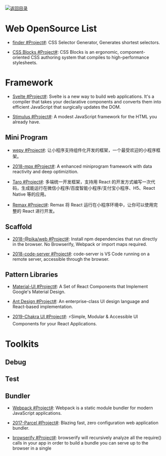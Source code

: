 [![返回目录](https://user-images.githubusercontent.com/5803001/38079637-ff0abcf0-3371-11e8-9b76-ad651620afc7.jpg)](https://github.com/wx-chevalier/Awesome-Lists)

# Web OpenSource List

- [finder #Project#](https://github.com/antonmedv/finder): CSS Selector Generator, Generates shortest selectors.

- [CSS Blocks #Project#](https://github.com/linkedin/css-blocks): CSS Blocks is an ergonomic, component-oriented CSS authoring system that compiles to high-performance stylesheets.

# Framework

- [Svelte #Project#](https://github.com/sveltejs/svelte): Svelte is a new way to build web applications. It's a compiler that takes your declarative components and converts them into efficient JavaScript that surgically updates the DOM.

- [Stimulus #Project#](https://github.com/stimulusjs/stimulus): A modest JavaScript framework for the HTML you already have.

## Mini Program

- [wepy #Project#](https://tencent.github.io/wepy/): 让小程序支持组件化开发的框架，一个最受欢迎的小程序框架。

- [2018-mpx #Project#](https://github.com/didi/mpx): A enhanced miniprogram framework with data reactivity and deep optimizition.

- [Taro #Project#](https://github.com/NervJS/taro): 多端统一开发框架，支持用 React 的开发方式编写一次代码，生成能运行在微信小程序/百度智能小程序/支付宝小程序、H5、React Native 等的应用。

- [Remax #Project#](https://github.com/remaxjs/remax): Remax 将 React 运行在小程序环境中，让你可以使用完整的 React 进行开发。

## Scaffold

- [2018-@pika/web #Project#](https://github.com/pikapkg/web): Install npm dependencies that run directly in the browser. No Browserify, Webpack or import maps required.

- [2018-code-server #Project#](https://github.com/codercom/code-server): code-server is VS Code running on a remote server, accessible through the browser.

## Pattern Libraries

- [Material-UI #Project#](http://www.material-ui.com/#/): A Set of React Components that Implement Google's Material Design.

* [Ant Design #Project#](https://www.hugedomains.com/domain_profile.cfm?d=ant-design&e=com): An enterprise-class UI design language and React-based implementation.

- [2019-Chakra UI #Project#](https://github.com/chakra-ui/chakra-ui): ⚡️Simple, Modular & Accessible UI Components for your React Applications.

# Toolkits

## Debug

## Test

## Bundler

- [Webpack #Project#](https://webpack.js.org/): Webpack is a static module bundler for modern JavaScript applications.

* [2017-Parcel #Project#](https://github.com/parcel-bundler/parcel): Blazing fast, zero configuration web application bundler.

* [browserify #Project#](https://github.com/browserify/browserify): browserify will recursively analyze all the require() calls in your app in order to build a bundle you can serve up to the browser in a single <script> tag.

* [2017-Backpack #Project#](https://github.com/jaredpalmer/backpack): Backpack is minimalistic build system for Node.js. Inspired by Facebook's create-react-app, Zeit's Next.js, and Remy's Nodemon, Backpack lets you create modern Node.js apps and services with zero configuration.

* [2017-Microbundle #Project#](https://github.com/developit/microbundle): A zero-configuration bundler for tiny modules, powered by Rollup.

* [FuseBox #Project](https://github.com/fuse-box/fuse-box): FuseBox is a bundler/module loader that combines the power of webpack, JSPM and SystemJS.

## IDE

- [Rekit](https://github.com/supnate/rekit): IDE and toolkit for building scalable web applications with React, Redux and React-router

# DOM

- [Pressure.js #Project#](https://pressurejs.com/): Pressure is a JavaScript library for handling Force Touch, 3D Touch, and Pointer Pressure on the web.

## Virtual DOM

- [Snabbdom #Project#](https://github.com/snabbdom/snabbdom): A virtual DOM library with focus on simplicity, modularity, powerful features and performance.

* [asm-dom #Project#](https://github.com/mbasso/asm-dom): A minimal WebAssembly virtual DOM to build C++ SPA (Single page applications)

## Web Worker

- [Workly #Project#](https://github.com/pshihn/workly): A really simple way to move a stand-alone function/class to a worker thread.

* [workerize #Project#](https://github.com/developit/workerize): Moves a module into a Web Worker, automatically reflecting exported functions as asynchronous proxies.

* [workerize-loader #Project#](https://github.com/developit/workerize-loader): Automatically move a module into a Web Worker (Webpack loader).

* [greenlet #Project#](https://github.com/developit/greenlet): Move an async function into its own thread, a simplified single-function version of workerize.

* [2017-Comlink #Project#](https://github.com/GoogleChromeLabs/comlink): Comlink’s goal is to make WebWorkers enjoyable. Comlink removes the mental barrier of thinking about postMessage and hides the fact that you are working with workers.

## Network

- [2014-axios #Project#](https://github.com/axios/axios): Promise based HTTP client for the browser and node.js.

- [2014-request #Project](https://github.com/request/request): Request is designed to be the simplest way possible to make http calls. It supports HTTPS and follows redirects by default.

## Storage

- [2013-localForage #Project#](https://github.com/localForage/localForage): Offline storage, improved. Wraps IndexedDB, WebSQL, or localStorage using a simple but powerful API.

### Cookie

- [cookies.js #Project#](https://github.com/franciscop/cookies.js): Tastier cookies, local, session, and db storage in a tiny package. Includes subscribe() events for changes.

### DB

- [2013-Pouchdb #Project#](https://github.com/pouchdb/pouchdb): PouchDB was created to help web developers build applications that work as well offline as they do online.

* [2014-Lovefield #Project#](https://google.github.io/lovefield/): Relational Database With Schema

* [LokiJS #Project#](https://github.com/techfort/LokiJS): LokiJS is a document oriented database written in javascript, Its purpose is to store javascript objects as documents in a nosql fashion and retrieve them with a similar mechanism.

- [2017-Lowdb #Project#](https://github.com/typicode/lowdb): Small JSON database for Node, Electron and the browser. Powered by Lodash.

* [2017-RxDB #Project#](https://github.com/pubkey/rxdb): The reactive, serverless, client-side, offline-first database for your next javascript-application.

* [2017-Dexie.js #Project#](https://github.com/dfahlander/Dexie.js): Dexie.js is a wrapper library for indexedDB - the standard database in the browser.

* [2018-turtleDB #Project#](https://github.com/turtle-DB/turtleDB): turtleDB is a JavaScript framework and in-browser database for developers to build offline-first, collaborative web applications. It provides a developer-friendly API to access an in-browser database built on top of IndexedDB.

## Media | 媒介资源

- [2015-annyang #Project#](https://github.com/TalAter/annyang): A tiny javascript SpeechRecognition library that lets your users control your site with voice commands.

- [2015-SpeechKITT](https://github.com/TalAter/SpeechKITT): A flexible GUI for Speech Recognition

# Tuning | 性能调优

## Benchmark

- [LagRadar #Project#](https://github.com/mobz/lag-radar): Add this to any javascript application and you can see when the app drops below 60fps as the radar sweep changes colour and gets janky.

- [Lighthouse #Project#](https://github.com/GoogleChrome/lighthouse): Lighthouse analyzes web apps and web pages, collecting modern performance metrics and insights on developer best practices.

- [stats.js #Project#](https://github.com/mrdoob/stats.js): JavaScript Performance Monitor.

## Loading

- [Lozad #Project#](https://github.com/ApoorvSaxena/lozad.js): lozad.js is a light-weight library to lazy load elements using JavaScript.

- [2018-whatcss #Project#](https://github.com/jonroig/whatcss): WhatCSS.info: CSS StyleSheet Pageload Analyser/Optimizer 🤷

- [2018-instant.page #Project#](https://github.com/instantpage/instant.page): Make your site’s pages instant in 1 minute and improve your conversion rate by 1%.

- [2018-lazysizes #Project#](https://github.com/aFarkas/lazysizes): lazysizes is a fast (jank-free), SEO-friendly and self-initializing lazyloader for images (including responsive images picture/srcset), iframes, scripts/widgets and much more.

### Image

- [Jpegio #Project#](https://www.jpeg.io/): Convert any major image format into a highly optimized JPEG.

## Rendering

## PWA

- [Manifoldjs: PWA Builder #Project#](http://6me.us/hx5JS): PWA Builder will give you an easy way to provide the missing pieces of your PWA, and not weigh down your site with data you don’t need or use.

- [Offline-plugin for webpack #Project#](https://github.com/NekR/offline-plugin): This plugin is intended to provide an offline experience for webpack projects. It uses ServiceWorker, and AppCache as a fallback under the hood. Simply include this plugin in your webpack.config, and the accompanying runtime in your client script, and your project will become offline ready by caching all (or some) of the webpack output assets. you can also turn to [Easy Offline First Apps With Webpack's Offline Plugin](https://dev.to/kayis/easy-offline-first-apps-with-webpacks-offline-plugin) for further information.

- [react-progressive-web-app #Project#](http://6me.us/aRCdPU): An opinionated React based repository which is optimized for Progressive Web App development.

- [RealFaviconGenerator](http://realfavicongenerator.net/): A great way to generate all the images, favicons, and associated files needed to display your app icon across different browsers.

- [Android Asset Studio - Launcher Icon Generator](https://romannurik.github.io/AndroidAssetStudio/icons-launcher.html): Generate Android style icons.

- [pwmetrics #Project#](https://github.com/paulirish/pwmetrics): Progressive web metrics at your fingertipz

- [Workbox #Project#](https://workboxjs.org/)：Workbox 是来自 Google Chrome 团队的快速将现有应用转化为 Progressive Web Apps 的 JavaScript 库；Workbox 允许我们通过 Webpack 插件、Gulp 插件以及 npm 脚本的方式快速地为当前应用的资源创建对应加载 ServiceWorker。

## Experience Tuning

### Polyfill

- [dialog-polyfill.js #Project#](https://github.com/GoogleChrome/dialog-polyfill): Polyfill for the HTML dialog element.

# Browser

- [browsh #Project#](https://github.com/browsh-org/browsh): A fully interactive, realtime, and modern text-based browser rendered to TTYs and browsers

## Feature

- [fex-ua-device #Project#](https://github.com/fex-team/ua-device): 由于在国内生产 PC 的厂家有限，大众用户使用的浏览器也主要是当前的一些主流浏览器。因此目前的 UA 解析库在对 OS、浏览器外壳、浏览器内核等的识别率都相当高。但是由于国内的移动设备的五花八门，对于移动设备的硬件信息是很难用一套通用的方法进行识别，因此 ua-device 诞生。

- [Modernizr #Project#](https://github.com/Modernizr/Modernizr)

- [feature.js #Project#](https://github.com/viljamis/feature.js)

- [Bowser #Project#](https://github.com/ded/bowser)

## Automation

- [Remote Browser #Project#](https://github.com/intoli/remote-browser): A low-level browser automation framework built on top of the Web Extensions API standard.

- [Rendertron #Project#](https://github.com/GoogleChrome/rendertron): Rendertron is a dockerized, headless Chrome rendering solution designed to render & serialise web pages on the fly.

- [Rendora #Project#](https://github.com/rendora/rendora): Rendora is a dynamic renderer to provide zero-configuration server-side rendering mainly to web crawlers in order to effortlessly improve SEO for websites.

- [headless-devtools #Project#](https://github.com/cowchimp/headless-devtools): Lets you perform Chrome DevTools actions from code by leveraging Headless Chrome+Puppeteer.

# Architecture 

- [single-spa #Project#](https://single-spa.js.org/docs/getting-started-overview.html): Build micro frontends that coexist and can each be written with their own framework.

- [2018-Micro Frontends](https://micro-frontends.org/): Techniques, strategies and recipes for building a modern web app with multiple teams using different JavaScript frameworks.

- [Mooa #Project#](https://github.com/phodal/mooa): Mooa 是一个为 Angular 服务的微前端框架 ，[前端微服务化：使用微前端框架 Mooa 开发微前端应用](https://parg.co/o3F)。

# WebAssembly

- [AssemblyScript #Project#](https://github.com/AssemblyScript/prototype): AssemblyScript defines a subset of TypeScript that it compiles to WebAssembly.

- [Walt #Project#](https://github.com/ballercat/walt): WAlt is an alternative syntax for WebAssembly text format. It's an experiment for using JavaScript syntax to write to as 'close to the metal' as possible.

* [WebAssemblyStudio #Project#](https://github.com/wasdk/WebAssemblyStudio): Learn, Teach, Work and Play in the Web Assembly Studio.

* [WebAssembly Micro Runtime #Project#](https://github.com/intel/wasm-micro-runtime): WebAssembly Micro Runtime (WAMR) is standalone WebAssembly (WASM) runtime with a small footprint. It includes a few components.

## Rust

- [2017-ROCKET - A RUST GAME RUNNING ON WASM](https://parg.co/UZJ): I thought it would be interesting to try to adapt my game Rocket to work on the browser through the wasm32-unknown-unknown target.
